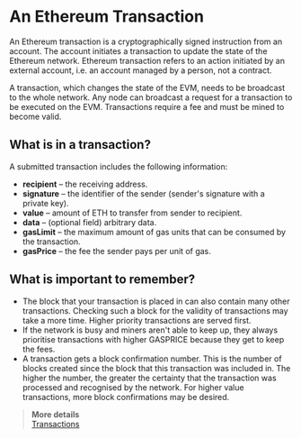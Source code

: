 # An Ethereum Transaction

An Ethereum transaction is a cryptographically signed instruction from an account. The account initiates a transaction to update the state of the Ethereum network. Ethereum transaction refers to an action initiated by an external account, i.e. an account managed by a person, not a contract.  

A transaction, which changes the state of the EVM, needs to be broadcast to the whole network. Any node can broadcast a request for a transaction to be executed on the EVM. Transactions require a fee and must be mined to become valid.

## What is in a transaction?

A submitted transaction includes the following information:
* **recipient** – the receiving address.
* **signature** – the identifier of the sender (sender's signature with a private key).
* **value** – amount of ETH to transfer from sender to recipient.
* **data** – (optional field) arbitrary data.
* **gasLimit** – the maximum amount of gas units that can be consumed by the transaction.
* **gasPrice** – the fee the sender pays per unit of gas.

## What is important to remember?
* The block that your transaction is placed in can also contain many other transactions. Checking such a block for the validity of transactions may take a more time. Higher priority transactions are served first.
* If the network is busy and miners aren't able to keep up, they always prioritise transactions with higher GASPRICE because they get to keep the fees.
* A transaction gets a block confirmation number. This is the number of blocks created since the block that this transaction was included in. The higher the number, the greater the certainty that the transaction was processed and recognised by the network. For higher value transactions, more block confirmations may be desired.


> **More details**  
> [Transactions](https://ethereum.org/en/developers/docs/transactions/)